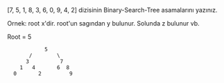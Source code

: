 [7, 5, 1, 8, 3, 6, 0, 9, 4, 2] dizisinin Binary-Search-Tree asamalarını yazınız.

Ornek: root x'dir. root'un sagından y bulunur. Solunda z bulunur vb.

Root = 5

                5
           /        \
          3          7
        1   4       6  8
      0       2         9